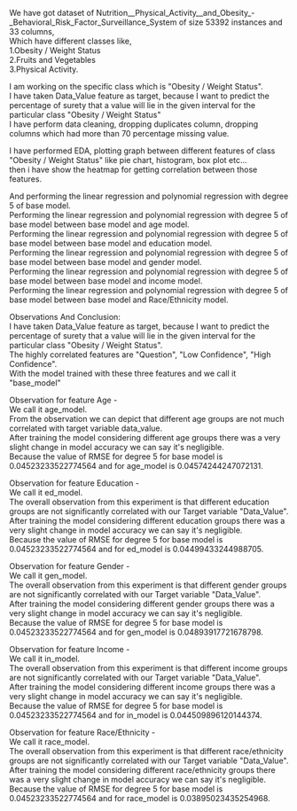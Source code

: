 We have got dataset of Nutrition__Physical_Activity__and_Obesity_-_Behavioral_Risk_Factor_Surveillance_System of size 53392 instances and 33 columns,<br>
Which have different classes like,<br>
1.Obesity / Weight Status<br>
2.Fruits and Vegetables<br>
3.Physical Activity.<br>

I am working on the specific class which is "Obesity / Weight Status".<br>
I have taken Data_Value feature as target, because I want to predict the percentage of surety that a value will lie in the given interval for the particular class "Obesity / Weight Status"<br>
I have perform data cleaning, dropping duplicates column, dropping columns which had more than 70 percentage missing value.<br>

I have performed EDA, plotting graph between different features of class "Obesity / Weight Status" like pie chart, histogram, box plot etc...<br>
then i have show the heatmap for getting correlation between those features.<br>

And performing the linear regression and polynomial regression with degree 5 of base model.<br>
Performing the linear regression and polynomial regression with degree 5 of base model between base model and age model.<br>
Performing the linear regression and polynomial regression with degree 5 of base model between base model and education model.<br>
Performing the linear regression and polynomial regression with degree 5 of base model between base model and gender model.<br>
Performing the linear regression and polynomial regression with degree 5 of base model between base model and income model.<br>
Performing the linear regression and polynomial regression with degree 5 of base model between base model and Race/Ethnicity model.<br>


Observations And Conclusion:<br>
I have taken Data_Value feature as target, because I want to predict the percentage of surety that a value will lie in the given interval for the particular class "Obesity / Weight Status".<br>
The highly correlated features are "Question", "Low Confidence", "High Confidence".<br>
With the model trained with these three features and we call it "base_model"<br>

Observation for feature Age -<br>
We call it age_model.<br>
From the observation we can depict that different age groups are not much correlated with target variable data_value.<br>
After training the model considering different age groups there was a very slight change in model accuracy we can say it's negligible.<br>
Because the value of RMSE for degree 5 for base model is 0.04523233522774564 and for age_model is 0.04574244247072131.<br>

Observation for feature Education -<br>
We call it ed_model.<br>
The overall observation from this experiment is that different education groups are not significantly correlated with our Target variable "Data_Value".<br>
After training the model considering different education groups there was a very slight change in model accuracy we can say it's negligible.<br>
Because the value of RMSE for degree 5 for base model is 0.04523233522774564 and for ed_model is 0.04499433244988705.<br>

Observation for feature Gender -<br>
We call it gen_model.<br>
The overall observation from this experiment is that different gender groups are not significantly correlated with our Target variable "Data_Value".<br>
After training the model considering different gender groups there was a very slight change in model accuracy we can say it's negligible.<br>
Because the value of RMSE for degree 5 for base model is 0.04523233522774564 and for gen_model is 0.04893917721678798.<br>

Observation for feature Income -<br>
We call it in_model.<br>
The overall observation from this experiment is that different income groups are not significantly correlated with our Target variable "Data_Value".<br>
After training the model considering different income groups there was a very slight change in model accuracy we can say it's negligible.<br>
Because the value of RMSE for degree 5 for base model is 0.04523233522774564 and for in_model is 0.044509896120144374.<br>

Observation for feature Race/Ethnicity -<br>
We call it race_model.<br>
The overall observation from this experiment is that different race/ethnicity groups are not significantly correlated with our Target variable "Data_Value".<br>
After training the model considering different race/ethnicity groups there was a very slight change in model accuracy we can say it's negligible.<br>
Because the value of RMSE for degree 5 for base model is 0.04523233522774564 and for race_model is 0.03895023435254968.<br>
